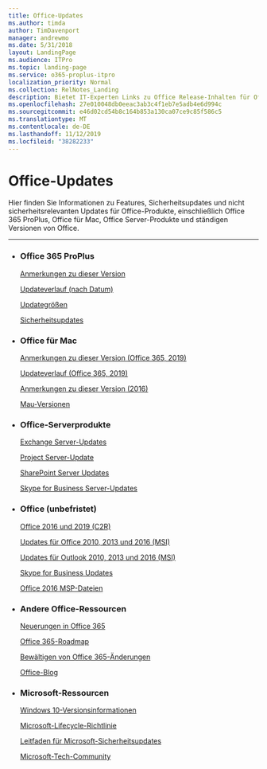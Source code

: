 ```yaml
---
title: Office-Updates
ms.author: timda
author: TimDavenport
manager: andrewmo
ms.date: 5/31/2018
layout: LandingPage
ms.audience: ITPro
ms.topic: landing-page
ms.service: o365-proplus-itpro
localization_priority: Normal
ms.collection: RelNotes_Landing
description: Bietet IT-Experten Links zu Office Release-Inhalten für Office 365 ProPlus-, Office für Mac-, Perpetual Office-und Office-Server Produkte
ms.openlocfilehash: 27e010048db0eeac3ab3c4f1eb7e5adb4e6d994c
ms.sourcegitcommit: e46d02cd54b8c164b853a130ca07ce9c85f586c5
ms.translationtype: MT
ms.contentlocale: de-DE
ms.lasthandoff: 11/12/2019
ms.locfileid: "38282233"
---
```

# <a name="office-updates"></a>Office-Updates

  
Hier finden Sie Informationen zu Features, Sicherheitsupdates und nicht sicherheitsrelevanten Updates für Office-Produkte, einschließlich Office 365 ProPlus, Office für Mac, Office Server-Produkte und ständigen Versionen von Office.
  

---

<ul class="panelContent cardsW">
    <li>
        <div class="cardSize">
            <div class="cardPadding">
                <div class="card">
                    <div class="cardText">
                        <h3>Office 365 ProPlus</h3>
                        <p><a href="release-notes-office365-proplus.md">Anmerkungen zu dieser Version</a></p>
                        <p><a href="update-history-office365-proplus-by-date.md">Updateverlauf (nach Datum)</a></p>
                        <p><a href="download-sizes-office365-proplus-updates.md">Updategrößen</a></p>
                        <p><a href="office365-proplus-security-updates.md">Sicherheitsupdates</a></p>
                    </div>
                </div>
            </div>
        </div>
    </li>
    <li>
        <div class="cardSize">
            <div class="cardPadding">
                <div class="card">
                    <div class="cardText">
                        <h3>Office für Mac</h3>
                        <p><a href="release-notes-office-for-mac.md">Anmerkungen zu dieser Version (Office 365, 2019)</a></p>
                        <p><a href="update-history-office-for-mac.md">Updateverlauf (Office 365, 2019)</a></p>
                        <p><a href="release-notes-office-2016-mac.md">Anmerkungen zu dieser Version (2016)</a></p>
                        <p><a href="release-history-microsoft-autoupdate.md">Mau-Versionen</a></p>
                     </div>
                </div>
            </div>
        </div>
    </li>
    <li>
        <div class="cardSize">
            <div class="cardPadding">
                <div class="card">
                    <div class="cardText">
                        <h3>Office-Serverprodukte</h3>
                        <p><a href="https://docs.microsoft.com/Exchange/new-features/build-numbers-and-release-dates">Exchange Server-Updates</a></p>
                        <p><a href="project-server-updates.md">Project Server-Update</a></p>
                        <p><a href="sharepoint-updates.md">SharePoint Server Updates</a></p>
                        <p><a href="https://docs.microsoft.com/SkypeForBusiness/sfb-server-updates">Skype for Business Server-Updates</a></p>
               </div>
                </div>
            </div>
        </div> 
    </li>
</ul>  


<ul class="panelContent cardsW">
    <li>
        <div class="cardSize">
            <div class="cardPadding">
                <div class="card">
                    <div class="cardText">
                        <h3>Office (unbefristet)</h3>
                            <p><a href="update-history-office-2019.md">Office 2016 und 2019 (C2R)</a></p>
                            <p><a href="office-updates-msi.md">Updates für Office 2010, 2013 und 2016 (MSI)</a></p>
                            <p><a href="outlook-updates-msi.md">Updates für Outlook 2010, 2013 und 2016 (MSI)</a></p>
                            <p><a href="https://docs.microsoft.com/SkypeForBusiness/sfb-client-updates">Skype for Business Updates</a></p>
                            <p><a href="msp-files-office-2016.md">Office 2016 MSP-Dateien</a></p>
                    </div>
                </div>
            </div>
        </div>
    </li>
    <li>
        <div class="cardSize">
            <div class="cardPadding">
                <div class="card">
                    <div class="cardText">
                        <h3>Andere Office-Ressourcen</h3>
                            <p><a href="https://support.office.com/article/95c8d81d-08ba-42c1-914f-bca4603e1426">Neuerungen in Office 365</a></p>
                            <p><a href="https://www.microsoft.com/microsoft-365/roadmap?rtc=2&filters=O365">Office 365-Roadmap</a></p>
                            <p><a href="https://support.office.com/article/719f4904-cbdd-4889-a0cf-fbd7837dfecd">Bewältigen von Office 365-Änderungen</a></p>
                            <p><a href="https://www.microsoft.com/microsoft-365/blog/office/">Office-Blog</a></p>
                    </div>
                </div>
            </div>
        </div>
    </li>
    <li>
        <div class="cardSize">
            <div class="cardPadding">
                <div class="card">
                    <div class="cardText">
                        <h3>Microsoft-Ressourcen</h3>
                            <p><a href="https://www.microsoft.com/itpro/windows-10/release-information">Windows 10-Versionsinformationen</a></p>
                            <p><a href="https://support.microsoft.com/lifecycle">Microsoft-Lifecycle-Richtlinie</a></p>
                            <p><a href="https://portal.msrc.microsoft.com/">Leitfaden für Microsoft-Sicherheitsupdates</a></p>
                            <p><a href="https://techcommunity.microsoft.com/">Microsoft-Tech-Community</a></p>
                    </div>
                </div>
            </div>
        </div>
    </li>
</ul>  
